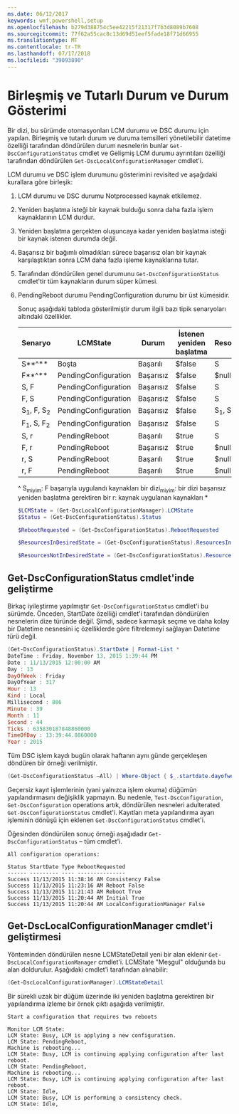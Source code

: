 ```yaml
---
ms.date: 06/12/2017
keywords: wmf,powershell,setup
ms.openlocfilehash: b279d388754c5ee42215f21317f7b3d8089b7608
ms.sourcegitcommit: 77f62a55cac8c13d69d51eef5fade18f71d66955
ms.translationtype: MT
ms.contentlocale: tr-TR
ms.lasthandoff: 07/17/2018
ms.locfileid: "39093890"
---
```

# <a name="unified-and-consistent-state-and-status-representation"></a>Birleşmiş ve Tutarlı Durum ve Durum Gösterimi

Bir dizi, bu sürümde otomasyonları LCM durumu ve DSC durumu için yapılan. Birleşmiş ve tutarlı durum ve duruma temsilleri yönetilebilir datetime özelliği tarafından döndürülen durum nesnelerin bunlar `Get-DscConfigurationStatus` cmdlet ve Gelişmiş LCM durumu ayrıntıları özelliği tarafından döndürülen `Get-DscLocalConfigurationManager` cmdlet'i.

LCM durumu ve DSC işlem durumunu gösterimini revisited ve aşağıdaki kurallara göre birleşik:

1. LCM durumu ve DSC durumu Notprocessed kaynak etkilemez.
1. Yeniden başlatma isteği bir kaynak bulduğu sonra daha fazla işlem kaynaklarının LCM durdur.
1. Yeniden başlatma gerçekten oluşuncaya kadar yeniden başlatma isteği bir kaynak istenen durumda değil.
1. Başarısız bir bağımlı olmadıkları sürece başarısız olan bir kaynak karşılaştıktan sonra LCM daha fazla işleme kaynaklarına tutar.
1. Tarafından döndürülen genel durumunu `Get-DscConfigurationStatus` cmdlet'tir tüm kaynakların durum süper kümesi.
1. PendingReboot durumu PendingConfiguration durumu bir üst kümesidir.

   Sonuç aşağıdaki tabloda gösterilmiştir durum ilgili bazı tipik senaryoları altındaki özellikler.

   | Senaryo                    | LCMState       | Durum | İstenen yeniden başlatma  | ResourcesInDesiredState  | ResourcesNotInDesiredState |
   |---------------------------------|----------------------|------------|---------------|------------------------------|--------------------------------|
   | S**^**                          | Boşta                 | Başarılı    | $false        | S                            | $null                          |
   | F**^**                          | PendingConfiguration | Başarısız    | $false        | $null                        | F                              |
   | S, F                             | PendingConfiguration | Başarısız    | $false        | S                            | F                              |
   | F, S                             | PendingConfiguration | Başarısız    | $false        | S                            | F                              |
   | S<sub>1</sub>, F, S<sub>2</sub> | PendingConfiguration | Başarısız    | $false        | S<sub>1</sub>, S<sub>2</sub> | F                              |
   | F<sub>1</sub>, S, F<sub>2</sub> | PendingConfiguration | Başarısız    | $false        | S                            | F<sub>1</sub>, F<sub>2</sub>   |
   | S, r                            | PendingReboot        | Başarılı    | $true         | S                            | r                              |
   | F, r                            | PendingReboot        | Başarısız    | $true         | $null                        | F, r                           |
   | r, S                            | PendingReboot        | Başarılı    | $true         | $null                        | r                              |
   | r, F                            | PendingReboot        | Başarılı    | $true         | $null                        | r                              |

   ^
   S<sub>miyim</sub>: F başarıyla uygulandı kaynakları bir dizi<sub>miyim</sub>: bir dizi başarısız yeniden başlatma gerektiren bir r: kaynak uygulanan kaynakları \*

   ```powershell
   $LCMState = (Get-DscLocalConfigurationManager).LCMState
   $Status = (Get-DscConfigurationStatus).Status

   $RebootRequested = (Get-DscConfigurationStatus).RebootRequested

   $ResourcesInDesiredState = (Get-DscConfigurationStatus).ResourcesInDesiredState

   $ResourcesNotInDesiredState = (Get-DscConfigurationStatus).ResourcesNotInDesiredState
   ```

## <a name="enhancement-in-get-dscconfigurationstatus-cmdlet"></a>Get-DscConfigurationStatus cmdlet'inde geliştirme

Birkaç iyileştirme yapılmıştır `Get-DscConfigurationStatus` cmdlet'i bu sürümde. Önceden, StartDate özelliği cmdlet'i tarafından döndürülen nesnelerin dize türünde değil. Şimdi, sadece karmaşık seçme ve daha kolay bir Datetime nesnesini iç özelliklerde göre filtrelemeyi sağlayan Datetime türü değil.

```powershell
(Get-DscConfigurationStatus).StartDate | Format-List *
DateTime : Friday, November 13, 2015 1:39:44 PM
Date : 11/13/2015 12:00:00 AM
Day : 13
DayOfWeek : Friday
DayOfYear : 317
Hour : 13
Kind : Local
Millisecond : 886
Minute : 39
Month : 11
Second : 44
Ticks : 635830187848860000
TimeOfDay : 13:39:44.8860000
Year : 2015
```

Tüm DSC işlem kaydı bugün olarak haftanın aynı günde gerçekleşen döndüren bir örneği verilmiştir.

```powershell
(Get-DscConfigurationStatus –All) | Where-Object { $_.startdate.dayofweek -eq (Get-Date).DayOfWeek }
```

Geçersiz kayıt işlemlerinin (yani yalnızca işlem okuma) düğümün yapılandırmasını değişiklik yapmayın. Bu nedenle, `Test-DscConfiguration`, `Get-DscConfiguration` operations artık, döndürülen nesneleri adulterated `Get-DscConfigurationStatus` cmdlet'i.
Kayıtları meta yapılandırma ayarı işleminin dönüşü için eklenen `Get-DscConfigurationStatus` cmdlet'i.

Öğesinden döndürülen sonuç örneği aşağıdadır `Get-DscConfigurationStatus` – tüm cmdlet'i.

```output
All configuration operations:

Status StartDate Type RebootRequested
------ --------- ---- ---------------
Success 11/13/2015 11:38:16 AM Consistency False
Success 11/13/2015 11:23:16 AM Reboot False
Success 11/13/2015 11:21:43 AM Reboot True
Success 11/13/2015 11:20:44 AM Initial True
Success 11/13/2015 11:20:44 AM LocalConfigurationManager False
```

## <a name="enhancement-in-get-dsclocalconfigurationmanager-cmdlet"></a>Get-DscLocalConfigurationManager cmdlet'i geliştirmesi

Yönteminden döndürülen nesne LCMStateDetail yeni bir alan eklenir `Get-DscLocalConfigurationManager` cmdlet'i. LCMState "Meşgul" olduğunda bu alan doldurulur. Aşağıdaki cmdlet'i tarafından alınabilir:

```powershell
(Get-DscLocalConfigurationManager).LCMStateDetail
```

Bir sürekli uzak bir düğüm üzerinde iki yeniden başlatma gerektiren bir yapılandırma izleme bir örnek çıktı aşağıda verilmiştir.

```output
Start a configuration that requires two reboots

Monitor LCM State:
LCM State: Busy, LCM is applying a new configuration.
LCM State: PendingReboot,
Machine is rebooting...
LCM State: Busy, LCM is continuing applying configuration after last reboot.
LCM State: PendingReboot,
Machine is rebooting...
LCM State: Busy, LCM is continuing applying configuration after last reboot.
LCM State: Idle,
LCM State: Busy, LCM is performing a consistency check.
LCM State: Idle,
```
